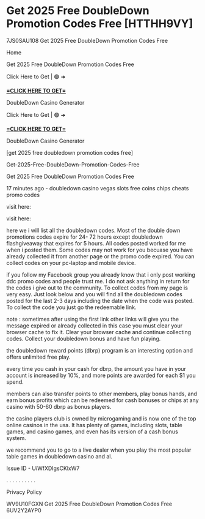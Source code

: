 # Get 2025 Free DoubleDown Promotion Codes Free [HTTHH9VY]

7JS0SAU108 Get 2025 Free DoubleDown Promotion Codes Free

Home

Get 2025 Free DoubleDown Promotion Codes Free

Click Here to Get | 🟢 ➜ 

**[=CLICK HERE TO GET=](https://www.google.com/url?q=https%3A%2F%2Fappbitly.com%2FKgNCC)**

DoubleDown Casino Generator

Click Here to Get | 🟢 ➜ 

**[=CLICK HERE TO GET=](https://www.google.com/url?q=https%3A%2F%2Fappbitly.com%2FKgNCC)**

DoubleDown Casino Generator

 [get 2025 free doubledown promotion codes free]

Get-2025-Free-DoubleDown-Promotion-Codes-Free

Get 2025 Free DoubleDown Promotion Codes Free

17 minutes ago - doubledown casino vegas slots free coins chips cheats promo codes

visit here:

visit here:

here we i will list all the doubledown codes. Most of the double down promotions codes expire for 24- 72 hours except doubledown flashgiveaway that expires for 5 hours. All codes posted worked for me when i posted them. Some codes may not work for you becuase you have already collected it from another page or the promo code expired. You can collect codes on your pc-laptop and mobile device. 

if you follow my Facebook group you already know that i only post working ddc promo codes and people trust me. I do not ask anything in return for the codes i give out to the community. To collect codes from my page is very easy. Just look below and you will find all the doubledown codes posted for the last 2-3 days including the date when the code was posted. To collect the code you just go the redeemable link. 

note : sometimes after using the first link other links will give you the message expired or already collected in this case you must clear your browser cache to fix it. Clear your browser cache and continue collecting codes. Collect your doubledown bonus and have fun playing. 

the doubledown reward points (dbrp) program is an interesting option and offers unlimited free play. 

every time you cash in your cash for dbrp, the amount you have in your account is increased by 10%, and more points are awarded for each $1 you spend. 

members can also transfer points to other members, play bonus hands, and earn bonus profits which can be redeemed for cash bonuses or chips at any casino with 50-60 dbrp as bonus players. 

the casino players club is owned by microgaming and is now one of the top online casinos in the usa. It has plenty of games, including slots, table games, and casino games, and even has its version of a cash bonus system. 

we recommend you to go to a live dealer when you play the most popular table games in doubledown casino and al. 

Issue ID - UiWfXDIgsCKlxW7

. . . . . . . . . . 

Privacy Policy

 WV9U10FGXN Get 2025 Free DoubleDown Promotion Codes Free 6UV2Y2AYP0

